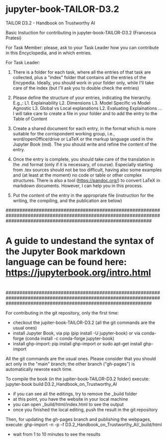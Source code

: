 # jupyter-book-TAILOR-D3.2
TAILOR D3.2 - Handbook on Trustworthy AI

Basic Instuction for contributing in jupyter-book-TAILOR-D3.2 (Francesca Pratesi)

For Task Member: please, ask to your Task Leader how you can contribute in this Encyclopedia, and in which entries.

For Task Leader:
1) There is a folder for each task, where all the entries of that task are collected, plus a "index" folder that contains all the entries of the Encypedia.
Ideally, you should work in your folder only, while I'll take care of the index (but I'll ask you to double check the entries)

2) Please define the structure of your entries, indicating the hierarchy. E.g.,:
L1. Explainability
    L2. Dimensions
        L3. Model Specific vs Model Agnostic
        L3. Global vs Local explanations
    L2. Evaluating Explainations
...
I will take care to create a file in your folder and to add the entry to the Table of Content

3) Create a shared document for each entry, in the format which is more suitable for the corrispondent working group, i.e., word/openOffice/drive or LaTeX or the markup language used in the Jupyter Book (md). The you should write and refine the content of the entry.

4) Once the entry is complete, you should take care of the translation in the .md format (only if it is necessary, of course). Especially starting from .tex sources should not be too difficult, having also some examples and (at least at the moment) no code or table or other complex structures. There is also a tool (https://pandoc.org/) to convert LaTeX in markdown documents. However, I can help you in this process.

5) Put the content of the entry in the appropriate file (instruction for the writing, the compiling, and the publication are below)

#####################################################################################################################################################################
#                                                                                                                                                                   #
#               A guide to undestand the syntax of the Jupyter Book markdown language can be found here: https://jupyterbook.org/intro.html                         #
#                                                                                                                                                                   #
#####################################################################################################################################################################

For contributing in the git repository, only the first time:
- checkout the jupiter-book-TAILOR-D3.2 (all the git commands are the usual ones)
- install Jupyter Book, via pip (pip install -U jupyter-book) or via conda-forge (conda install -c conda-forge jupyter-book)
- install ghp-import: pip install ghp-import or sudo apt-get install ghp-import

All the git commands are the usual ones. Please consider that you should act only in the "main" branch; the other branch ("gh-pages") is automatically rewrote each time.

To compile the book (in the jupiter-book-TAILOR-D3.2 folder) execute:
jupyter-book build D3.2_Handbook_on_Trustworthy_AI
- if you can see all the editings, try to remove the _build folder
- at this point, you have the website in your local machine
- you can open _build/html/index.html to see the output
- once you finished the local editing, push the result in the git repository

Then, for updating the gh-pages branch and publishing the webpages, execute:
ghp-import -n -p -f D3.2_Handbook_on_Trustworthy_AI/_build/html
- wait from 1 to 10 minutes to see the results
